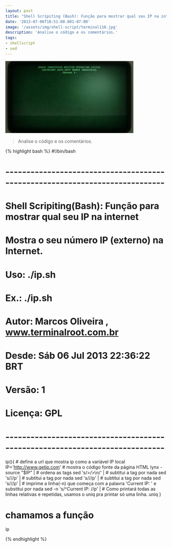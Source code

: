 ```yaml
---
layout: post
title: "Shell Scripiting (Bash): Função para mostrar qual seu IP na internet"
date: '2013-07-06T18:51:00.001-07:00'
image: '/assets/img/shell-script/terminal110.jpg'
description: 'Analise o código e os comentários.'
tags:
- shellscript
- sed
---
```


![Shell Scripiting (Bash): Função para mostrar qual seu IP na internet](/assets/img/shell-script/terminal110.jpg "Shell Scripiting (Bash): Função para mostrar qual seu IP na internet")

> Analise o código e os comentários. 

{% highlight bash %}
#!/bin/bash
# ----------------------------------------------------------------------------
# Shell Scripiting(Bash): Função para mostrar qual seu IP na internet
# Mostra o seu número IP (externo) na Internet.
# Uso: ./ip.sh
# Ex.: ./ip.sh
#
# Autor: Marcos Oliveira , www.terminalroot.com.br
# Desde: Sáb 06 Jul 2013 22:36:22 BRT 
# Versão: 1
# Licença: GPL
# ----------------------------------------------------------------------------
ip(){
	# define a url que mostra ip como a variável IP
	local IP='http://www.getip.com'
	# mostra o código fonte da página HTML
	lynx -source "$IP" | 
	# ordena as tags
	sed 's/>/>\n/' | 
	# subtitui a tag  por nada
	sed 's///p' | 
	# subtitui a tag  por nada
	sed 's///p' | 
	# subtitui a tag  por nada
	sed 's///p' | 
	# imprime a linha(-n) que começa com a palavra 'Current IP: ' e substitui por nada
	sed -n 's/^Current IP: //p' | 
	# Como printará todas as linhas relativas e repetidas, usamos o uniq pra printar só uma linha.
	uniq
}

# chamamos a função
ip

{% endhighlight %}

<script async src="https://pagead2.googlesyndication.com/pagead/js/adsbygoogle.js"></script>

<!-- Informat -->
<ins class="adsbygoogle"
 style="display:block"
 data-ad-client="ca-pub-2838251107855362"
 data-ad-slot="2327980059"
 data-ad-format="auto"
 data-full-width-responsive="true"></ins>

<script>
(adsbygoogle = window.adsbygoogle || []).push({});
</script>

